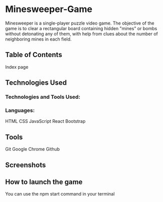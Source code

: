 # Minesweeper-Game

Minesweeper is a single-player puzzle video game. The objective of the game is to clear a rectangular board containing hidden "mines" or bombs without detonating any of them, with help from clues about the number of neighboring mines in each field.



## Table of Contents
Index page


## Technologies Used
### Technologies and Tools Used:
### Languages:
HTML
CSS
JavaScript
React
Bootstrap

## Tools
Git
Google Chrome
Github

## Screenshots


## How to launch the game
You can use the npm start command in your terminal
